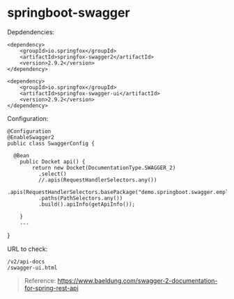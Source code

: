 # springboot-swagger

  Depdendencies:

    <dependency>
        <groupId>io.springfox</groupId>
        <artifactId>springfox-swagger2</artifactId>
        <version>2.9.2</version>
    </dependency>

    <dependency>
        <groupId>io.springfox</groupId>
        <artifactId>springfox-swagger-ui</artifactId>
        <version>2.9.2</version>
    </dependency>
    

  Configuration:
  
    @Configuration
    @EnableSwagger2
    public class SwaggerConfig {

      @Bean
        public Docket api() { 
            return new Docket(DocumentationType.SWAGGER_2)  
              .select()                                  
              //.apis(RequestHandlerSelectors.any())
              .apis(RequestHandlerSelectors.basePackage("demo.springboot.swagger.employee"))
              .paths(PathSelectors.any())                          
              .build().apiInfo(getApiInfo());

        }
        ...
  }
  
  URL to check:
    
    /v2/api-docs
    /swagger-ui.html

> Reference:
  https://www.baeldung.com/swagger-2-documentation-for-spring-rest-api
